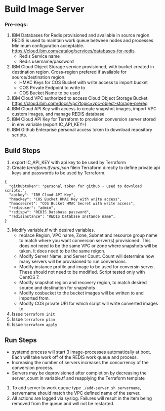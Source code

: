 # Build Image Server

### Pre-reqs:
1. IBM Databases for Redis provisioned and available in source region.  REDIS is used to maintain work queue between nodes and processes.  Minimum configuration acceptable.  https://cloud.ibm.com/catalog/services/databases-for-redis.
    * Redis Service name
    * Redis username/password
2. IBM Cloud Object Storage service provisioned, with bucket created in destination region. Cross-region prefered if available for source/destination region.
    * HMAC Keys for COS Bucket with write access to import bucket
    * COS Private Endpoint to write to
    * COS Bucket Name to be used
3. IBM Cloud VPC authorized to access Cloud Object Storage Bucket. https://cloud.ibm.com/docs/vpc?topic=vpc-object-storage-prereq
4. IBM Cloud API Key with access to create snapshot images, import VPC custom images, and manage REDIS database
5. IBM Cloud API Key for Terraform to provision conversion server stored in env variable (export IC_API_KEY=)
6. IBM Github Enterprise personal access token to download repository scripts.    

## Build Steps
1. export IC_API_KEY with api key to be used by Terraform
2. Create _terraform.tfvars.json_ filein Terraform directly to define private api keys and passwords to be used by Terraform.
````
{
  "githubtoken": "personal token for github - used to download scripts.",
  "apikey": "IBM Cloud API Key",
  "hmackey": "COS Bucket HMAC Key with write access",
  "hmacsecret": "COS Bucket HMAC Secret with write access",
  "redisuser": "admin",
  "redispw": "REDIS Database password",
  "redisinstance": "REDIS Database Instance name",
}
````
3.  Modify variable.tf with desired variables.
    * replace Region, VPC name, Zone, Subnet and resource group name to match where you want conversion server(s) provisioned.  This does not need to be the same VPC or zone where snapshots will be taken.  It does need to be the same reigon.
    * Modify Server Name, and Server Count.  Count will determine how many servers will be provisioned to run conversions.
    * Modify instance profile and image to be used for conversin server.   These should not need to be modified. Script tested only with CentOS 7.
    * Modify snapshot region and recovery region, to match desired source and destination for snapshots
    * Modify cosbucket to the bucket images will be written to and imported from. 
    * Modify COS private URI for which script will write converted images to.
4.  Issue `terraform init`
5.  Issue `terraform plan`
6.  Issue `terraform apply`

## Run Steps
* systemd process will start 3 image-processes automatically at boot.   Each will take work off of the REDIS work queue and process.   
* Increasing the number of servers increases the concurrency of the conversion process.   
* Servers may be deprovisioned after completion by decreasing the server_count in variable.tf and reapplying the Terraform template

1.  To add server to work queue type `./add-server.sh servername`, servername should match the VPC defined name of the server.
2.  All actions are logged via syslog.   Failures will result in the item being removed from the queue and will not be restarted.
